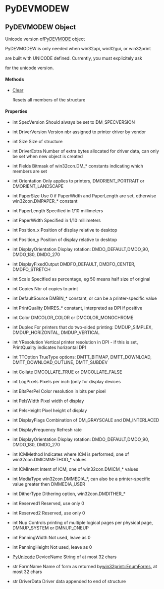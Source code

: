 # PyDEVMODEW

## PyDEVMODEW Object



Unicode version of[PyDEVMODE](#pydevmode) object 

PyDEVMODEW is only needed when win32api, win32gui, or win32print 

are built with UNICODE defined\.  Currently, you must explicitely ask 

for the unicode version\.

#### Methods


  - [Clear](PyDEVMODEW.md#pydevmodewclear)

    Resets all members of the structure&nbsp;

#### Properties

  - int SpecVersion
    Should always be set to DM\_SPECVERSION

  - int DriverVersion
    Version nbr assigned to printer driver by vendor

  - int Size
    Size of structure

  - int DriverExtra
    Number of extra bytes allocated for driver data, can only be set when new object is created

  - int Fields
    Bitmask of win32con\.DM\_\* constants indicating which members are set

  - int Orientation
    Only applies to printers, DMORIENT\_PORTRAIT or DMORIENT\_LANDSCAPE

  - int PaperSize
    Use 0 if PaperWidth and PaperLength are set, otherwise win32con\.DMPAPER\_\* constant

  - int PaperLength
    Specified in 1/10 millimeters

  - int PaperWidth
    Specified in 1/10 millimeters

  - int Position\_x
    Position of display relative to desktop

  - int Position\_y
    Position of display relative to desktop

  - int DisplayOrientation
    Display rotation: DMDO\_DEFAULT,DMDO\_90, DMDO\_180, DMDO\_270

  - int DisplayFixedOutput
    DMDFO\_DEFAULT, DMDFO\_CENTER, DMDFO\_STRETCH

  - int Scale
    Specified as percentage, eg 50 means half size of original

  - int Copies
    Nbr of copies to print

  - int DefaultSource
    DMBIN\_\* constant, or can be a printer-specific value

  - int PrintQuality
    DMRES\_\* constant, interpreted as DPI if positive

  - int Color
    DMCOLOR\_COLOR or DMCOLOR\_MONOCHROME

  - int Duplex
    For printers that do two-sided printing: DMDUP\_SIMPLEX, DMDUP\_HORIZONTAL, DMDUP\_VERTICAL

  - int YResolution
    Vertical printer resolution in DPI - if this is set, PrintQuality indicates horizontal DPI

  - int TTOption
    TrueType options: DMTT\_BITMAP, DMTT\_DOWNLOAD, DMTT\_DOWNLOAD\_OUTLINE, DMTT\_SUBDEV

  - int Collate
    DMCOLLATE\_TRUE or DMCOLLATE\_FALSE

  - int LogPixels
    Pixels per inch \(only for display devices

  - int BitsPerPel
    Color resolution in bits per pixel

  - int PelsWidth
    Pixel width of display

  - int PelsHeight
    Pixel height of display

  - int DisplayFlags
    Combination of DM\_GRAYSCALE and DM\_INTERLACED

  - int DisplayFrequency
    Refresh rate

  - int DisplayOrientation
    Display rotation: DMDO\_DEFAULT,DMDO\_90, DMDO\_180, DMDO\_270

  - int ICMMethod
    Indicates where ICM is performed, one of win32con\.DMICMMETHOD\_\* values

  - int ICMIntent
    Intent of ICM, one of win32con\.DMICM\_\* values

  - int MediaType
    win32con\.DMMEDIA\_\*, can also be a printer-specific value greater then DMMEDIA\_USER

  - int DitherType
    Dithering option, win32con\.DMDITHER\_\*

  - int Reserved1
    Reserved, use only 0

  - int Reserved2
    Reserved, use only 0

  - int Nup
    Controls printing of multiple logical pages per physical page, DMNUP\_SYSTEM or DMNUP\_ONEUP

  - int PanningWidth
    Not used, leave as 0

  - int PanningHeight
    Not used, leave as 0

  - [PyUnicode](#pyunicode) DeviceName
    String of at most 32 chars

  - str FormName
    Name of form as returned by[win32print::EnumForms](win32print.md#win32printenumforms), at most 32 chars

  - str DriverData
    Driver data appended to end of structure
